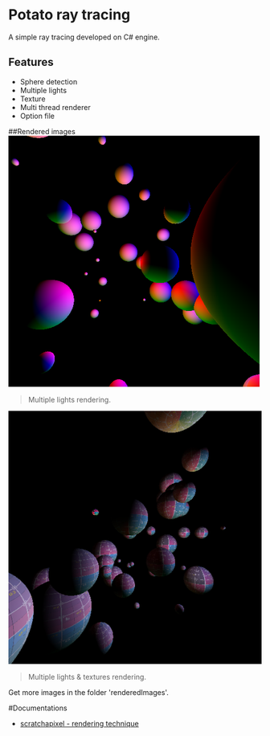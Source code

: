 # Potato ray tracing
A simple ray tracing developed on C# engine.
## Features
- Sphere detection
- Multiple lights
- Texture
- Multi thread renderer
- Option file

##Rendered images
![](https://raw.githubusercontent.com/BaboucheOne/PotatoRaytracing/master/renderedImages/27_10_19_image3.bmp)

> Multiple lights rendering.

![](https://raw.githubusercontent.com/BaboucheOne/PotatoRaytracing/master/renderedImages/04_11_19_image1.bmp)

> Multiple lights & textures rendering.

Get more images in the folder 'renderedImages'.

#Documentations
- [scratchapixel - rendering technique](https://www.scratchapixel.com/lessons/3d-basic-rendering/ray-tracing-overview/ray-tracing-rendering-technique-overview)